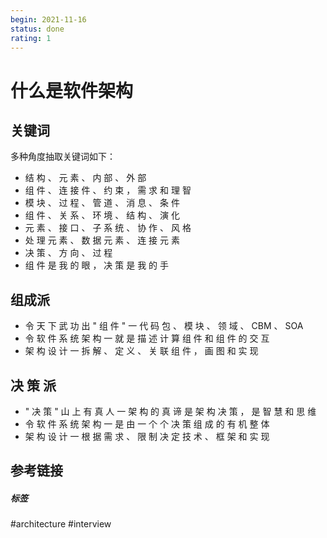 ```yaml
---
begin: 2021-11-16
status: done
rating: 1
---
```


# 什么是软件架构

## 关键词

多种角度抽取关键词如下：
- 结 构 、 元 素 、 内 部 、 外 部   
- 组 件 、 连 接 件 、 约 束 ， 需 求 和 理 智   
- 模 块 、 过 程 、 管 道 、 消 息 、 条 件   
- 组 件 、 关 系 、 环 境 、 结 构 、 演 化
- 元 素 、 接 口 、 子 系 统 、 协 作 、 风 格   
-  处 理 元 素 、 数 据 元 素 、 连 接 元 素   
- 决 策 、 方 向 、 过 程   
- 组 件 是 我 的 眼 ， 决 策 是 我 的 手

## 组成派

- 令 天 下 武 功 出 " 组 件 " 一 代 码 包 、 模 块 、 领 域 、 CBM 、 SOA 
- 令 软 件 系 统 架 构 一 就 是 描 述 计 算 组 件 和 组 件 的 交 互 
- 架 构 设 计 一 拆 解 、 定 义 、 关 联 组 件 ， 画 图 和 实 现 


## 决 策 派   
- " 决 策 " 山 上 有 真 人 一 架 构 的 真 谛 是 架 构 决 策 ， 是 智 慧 和 思 维   
- 令 软 件 系 统 架 构 一 是 由 一 个 个 决 策 组 成 的 有 机 整 体   
- 架 构 设 计 一 根 据 需 求 、 限 制 决 定 技 术 、 框 架 和 实 现

## 参考链接


##### 标签
#architecture #interview 
